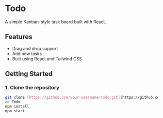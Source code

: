 # Todo

A simple Kanban-style task board built with React.

## Features

-  Drag and drop support
-  Add new tasks
-  Built using React and Tailwind CSS

## Getting Started

### 1. Clone the repository

```bash
git clone [https://github.com/your-username/Todo.git](https://github.com/Prabhu231/Todo.git)
cd Todo
npm install
npm start
```
